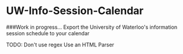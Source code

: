 UW-Info-Session-Calendar
========================

###Work in progress...
Export the University of Waterloo's information session schedule to your calendar

TODO:
Don't use regex
Use an HTML Parser